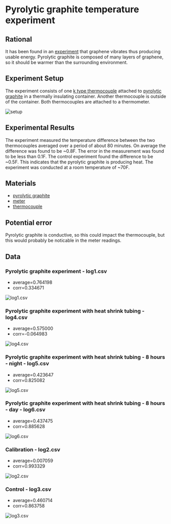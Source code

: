 # Pyrolytic graphite temperature experiment

## Rational
It has been found in an
[experiment](https://www.nextbigfuture.com/2020/10/tiny-energy-harvested-from-brownian-motion-could-replace-low-power-batteries.html)
that graphene vibrates thus producing usable energy.
Pyrolytic graphite is composed of many layers of graphene, so it should be warmer than the
surrounding environment.

## Experiment Setup
The experiment consists of one [k type thermocouple](https://en.wikipedia.org/wiki/Thermocouple#Type_K) attached to
[pyrolytic graphite](https://en.wikipedia.org/wiki/Pyrolytic_carbon) in a thermally
insulating container. Another thermocouple is outside of the container. Both thermocouples are
attached to a thermometer.

![setup](setup.png?raw=true)

## Experimental Results
The experiment measured the temperature difference between the two thermocouples averaged over a period
of about 80 minutes. On average the difference was found to be ~0.8F. The error in the measurement was
found to be less than 0.1F. The control experiment found the difference to be ~0.5F. This indicates that
the pyrolytic graphite is producing heat. The experiment was conducted at a room temperature of ~70F.

## Materials
* [pyrolytic graphite](https://unitednuclear.com/index.php?main_page=product_info&cPath=16_17_69&products_id=527)
* [meter](https://www.fluke.com/en-us/product/temperature-measurement/ir-thermometers/fluke-54-ii)
* [thermocouple](https://www.fluke.com/en-us/product/accessories/probes/fluke-80pk-1)

## Potential error
Pyrolytic graphite is conductive, so this could impact the thermocouple, but this would probably be noticable
in the meter readings.

## Data

### Pyrolytic graphite experiment - log1.csv
* average=0.764198
* corr=0.334671

![log1.csv](log1.png?raw=true)

### Pyrolytic graphite experiment with heat shrink tubing - log4.csv
* average=0.575000
* corr=-0.064983

![log4.csv](log4.png?raw=true)

### Pyrolytic graphite experiment with heat shrink tubing - 8 hours - night - log5.csv
* average=0.423647
* corr=0.825082

![log5.csv](log5.png?raw=true)

### Pyrolytic graphite experiment with heat shrink tubing - 8 hours - day - log6.csv
* average=0.437475
* corr=0.885628

![log6.csv](log6.png?raw=true)

### Calibration - log2.csv
* average=0.007059
* corr=0.993329

![log2.csv](log2.png?raw=true)

### Control - log3.csv
* average=0.460714
* corr=0.863758

![log3.csv](log3.png?raw=true)

